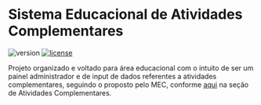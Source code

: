 # Sistema Educacional de Atividades Complementares

![version][version-badge] [![license][license-badge]][license]

Projeto organizado e voltado para área educacional com o intuito de ser um painel administrador e de input de dados referentes a atividades complementares, seguindo o proposto pelo MEC, conforme [aqui](http://portal.mec.gov.br/sesu-secretaria-de-educacao-superior/perguntas-frequentes) na seção de Atividades Complementares.

[license]: ./LICENSE
[version-badge]: https://img.shields.io/badge/version-0.0.2-blue.svg
[license-badge]: https://img.shields.io/badge/license-MIT-blue.svg
